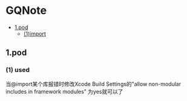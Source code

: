# GQNote

- [1.pod](#1)
	- [(1)import](#1.1)

<a id='1'></a>
## 1.pod
<a id='1.1'></a>
### (1) used

当@import某个库报错时修改Xcode Build Settings的"allow non-modular includes in framework modules" 为yes就可以了
